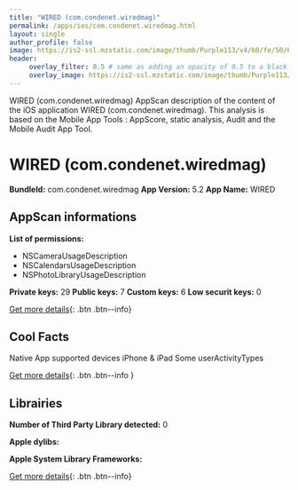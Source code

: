 ```yaml
---
title: "WIRED (com.condenet.wiredmag)"
permalink: /apps/ios/com.condenet.wiredmag.html
layout: single
author_profile: false
image: https://is2-ssl.mzstatic.com/image/thumb/Purple113/v4/60/fe/50/60fe50d4-c2dc-e63b-be77-3c97bad75c18/AppIcon-0-1x_U007emarketing-0-0-85-220-0-7.png/512x512bb.jpg
header: 
     overlay_filter: 0.5 # same as adding an opacity of 0.5 to a black background
     overlay_image: https://is2-ssl.mzstatic.com/image/thumb/Purple113/v4/60/fe/50/60fe50d4-c2dc-e63b-be77-3c97bad75c18/AppIcon-0-1x_U007emarketing-0-0-85-220-0-7.png/512x512bb.jpg
---
```

WIRED (com.condenet.wiredmag) AppScan description of the content of the iOS application WIRED (com.condenet.wiredmag). This analysis is based on the Mobile App Tools : AppScore, static analysis, Audit and the Mobile Audit App Tool.

# WIRED (com.condenet.wiredmag)

**BundleId:** com.condenet.wiredmag
**App Version:** 5.2
**App Name:** WIRED


## AppScan informations 

**List of permissions:** 
- NSCameraUsageDescription
- NSCalendarsUsageDescription
- NSPhotoLibraryUsageDescription
  
  
**Private keys:** 29
**Public keys:** 7
**Custom keys:** 6
**Low securit keys:** 0
  
[Get more details](/pricing.html){: .btn .btn--info}

## Cool Facts

Native App
supported devices iPhone & iPad
Some userActivityTypes
  
[Get more details](/pricing.html){: .btn .btn--info }

## Librairies 
**Number of Third Party Library detected:** 0


**Apple dylibs:**


**Apple System Library Frameworks:**


  
[Get more details](/pricing.html){: .btn .btn--info}

